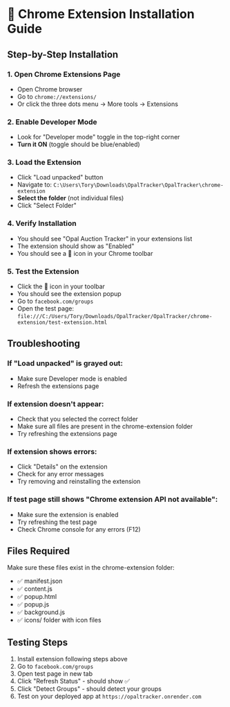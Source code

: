 # 🔧 Chrome Extension Installation Guide

## Step-by-Step Installation

### 1. Open Chrome Extensions Page
- Open Chrome browser
- Go to `chrome://extensions/`
- Or click the three dots menu → More tools → Extensions

### 2. Enable Developer Mode
- Look for "Developer mode" toggle in the top-right corner
- **Turn it ON** (toggle should be blue/enabled)

### 3. Load the Extension
- Click "Load unpacked" button
- Navigate to: `C:\Users\Tory\Downloads\OpalTracker\OpalTracker\chrome-extension`
- **Select the folder** (not individual files)
- Click "Select Folder"

### 4. Verify Installation
- You should see "Opal Auction Tracker" in your extensions list
- The extension should show as "Enabled"
- You should see a 💎 icon in your Chrome toolbar

### 5. Test the Extension
- Click the 💎 icon in your toolbar
- You should see the extension popup
- Go to `facebook.com/groups`
- Open the test page: `file:///C:/Users/Tory/Downloads/OpalTracker/OpalTracker/chrome-extension/test-extension.html`

## Troubleshooting

### If "Load unpacked" is grayed out:
- Make sure Developer mode is enabled
- Refresh the extensions page

### If extension doesn't appear:
- Check that you selected the correct folder
- Make sure all files are present in the chrome-extension folder
- Try refreshing the extensions page

### If extension shows errors:
- Click "Details" on the extension
- Check for any error messages
- Try removing and reinstalling the extension

### If test page still shows "Chrome extension API not available":
- Make sure the extension is enabled
- Try refreshing the test page
- Check Chrome console for any errors (F12)

## Files Required
Make sure these files exist in the chrome-extension folder:
- ✅ manifest.json
- ✅ content.js
- ✅ popup.html
- ✅ popup.js
- ✅ background.js
- ✅ icons/ folder with icon files

## Testing Steps
1. Install extension following steps above
2. Go to `facebook.com/groups`
3. Open test page in new tab
4. Click "Refresh Status" - should show ✅
5. Click "Detect Groups" - should detect your groups
6. Test on your deployed app at `https://opaltracker.onrender.com`
